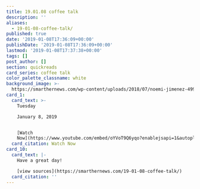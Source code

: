 ```yaml
---
title: 19.01.08 coffee talk
description: ''
aliases:
  - 19-01-08-coffee-talk/
published: true
date: '2019-01-08T17:36:09+00:00'
publishDate: '2019-01-08T17:36:09+00:00'
lastmod: '2019-01-08T17:37:38+00:00'
tags: []
post_author: []
section: quickreads
card_series: coffee talk
color_palette_classname: white
background_image: >-
  https://smarthernews.com/wp-content/uploads/2018/07/noemi-jimenez-499354-unsplash-scaled-e1598908661442.jpg
card_1:
  card_text: >-
    Tuesday  

    January 8, 2019


    [Watch
    Now](https://www.youtube.com/embed/oYVoT9Q6yqo?enablejsapi=1&autoplay=1&rel=0)
  card_citation: Watch Now
card_10:
  card_text: |-
    Have a great day!

    [view sources](https://smarthernews.com/19-01-08-coffee-talk/)
  card_citation: ''
---
```

